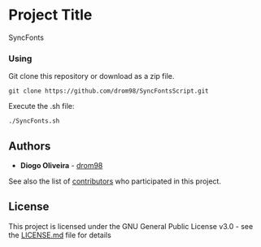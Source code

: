 # Project Title

SyncFonts

### Using

Git clone this repository or download as a zip file.

```
git clone https://github.com/drom98/SyncFontsScript.git
```
Execute the .sh file:
```
./SyncFonts.sh
```
## Authors

* **Diogo Oliveira** - [drom98](https://github.com/drom98)

See also the list of [contributors](https://github.com/your/project/contributors) who participated in this project.

## License

This project is licensed under the GNU General Public License v3.0 - see the [LICENSE.md](LICENSE.md) file for details
